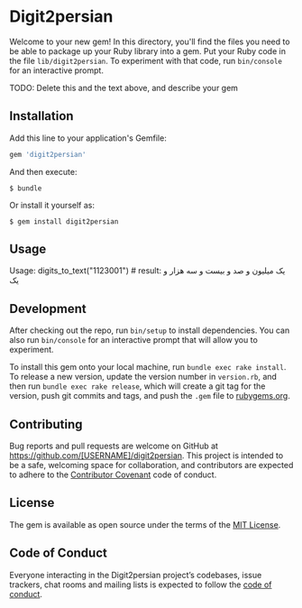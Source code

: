 # Digit2persian

Welcome to your new gem! In this directory, you'll find the files you need to be able to package up your Ruby library into a gem. Put your Ruby code in the file `lib/digit2persian`. To experiment with that code, run `bin/console` for an interactive prompt.

TODO: Delete this and the text above, and describe your gem

## Installation

Add this line to your application's Gemfile:

```ruby
gem 'digit2persian'
```

And then execute:

    $ bundle

Or install it yourself as:

    $ gem install digit2persian

## Usage

Usage:
        digits_to_text("1123001") # result: یک میلیون و صد و بیست و سه هزار و یک

## Development

After checking out the repo, run `bin/setup` to install dependencies. You can also run `bin/console` for an interactive prompt that will allow you to experiment.

To install this gem onto your local machine, run `bundle exec rake install`. To release a new version, update the version number in `version.rb`, and then run `bundle exec rake release`, which will create a git tag for the version, push git commits and tags, and push the `.gem` file to [rubygems.org](https://rubygems.org).

## Contributing

Bug reports and pull requests are welcome on GitHub at https://github.com/[USERNAME]/digit2persian. This project is intended to be a safe, welcoming space for collaboration, and contributors are expected to adhere to the [Contributor Covenant](http://contributor-covenant.org) code of conduct.

## License

The gem is available as open source under the terms of the [MIT License](https://opensource.org/licenses/MIT).

## Code of Conduct

Everyone interacting in the Digit2persian project’s codebases, issue trackers, chat rooms and mailing lists is expected to follow the [code of conduct](https://github.com/[USERNAME]/digit2persian/blob/master/CODE_OF_CONDUCT.md).
